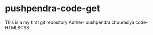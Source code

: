# pushpendra-code-get
This is a my first git repository
Auther- pushpendra chourasiya
code-HTML$CSS
